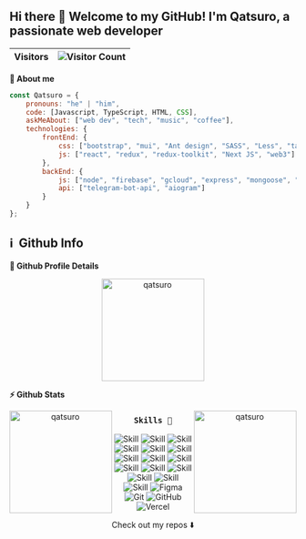 ## Hi there 👋 Welcome to my GitHub! I'm Qatsuro, a passionate web developer
<!--- <img src="https://31.media.tumblr.com/80a27702d2a0e816ce9254fe1406d37d/tumblr_mnr1p8WZux1sn5r0ro1_500.gif"  /> --->

| Visitors | ![Visitor Count](https://profile-counter.glitch.me/{qatsuro}/count.svg) |
|---|---|

<summary><b>🧑 About me</b></summary>

```javascript
const Qatsuro = {
    pronouns: "he" | "him",
    code: [Javascript, TypeScript, HTML, CSS],
    askMeAbout: ["web dev", "tech", "music", "coffee"],
    technologies: {
        frontEnd: {
            css: ["bootstrap", "mui", "Ant design", "SASS", "Less", "tailwind", "chakra"],
            js: ["react", "redux", "redux-toolkit", "Next JS", "web3"]
        },
        backEnd: {
            js: ["node", "firebase", "gcloud", "express", "mongoose", "Nest JS", "MERN"],
            api: ["telegram-bot-api", "aiogram"]
        }        
    }
};
```

<h2>ℹ️ &nbsp;Github Info</h2>
	
  <summary><b>🔎 Github Profile Details</b></summary>
<p align="center"><img height="180em" src="https://github-profile-summary-cards.vercel.app/api/cards/profile-details?username=qatsuro&theme=github_dark" alt="qatsuro" align = "center"/></p>

  <summary><b>⚡ Github Stats</b></summary>
<p align="center"><img height="180em" src="https://github-readme-stats.vercel.app/api?username=qatsuro&hide_border=true&count_private=true&show_icons=true&theme=github_dark" alt="qatsuro" align="left"/>
<img height="180em" src="https://github-readme-stats.vercel.app/api/top-langs?username=qatsuro&show_icons=true&locale=en&layout=compact&hide_border=true&theme=github_dark" alt="qatsuro" align="right"/></p>

<div align="center">
  <h3>
    
    Skills 💪
    
  </h3>
  
 
![Skill](https://img.shields.io/badge/HTML5-E34F26?style=for-the-badge&logo=html5&logoColor=white)
![Skill](https://img.shields.io/badge/CSS3-1572B6?style=for-the-badge&logo=css3&logoColor=white)
![Skill](https://img.shields.io/badge/JavaScript-323330?style=for-the-badge&logo=javascript&logoColor=F7DF1E)
  ![Skill](https://img.shields.io/badge/Node.js-43853D?style=for-the-badge&logo=node.js&logoColor=white)
![Skill](https://img.shields.io/badge/Express.js-000000?style=for-the-badge&logo=express&logoColor=white)
![Skill](https://img.shields.io/badge/React-20232A?style=for-the-badge&logo=react&logoColor=61DAFB)
![Skill](https://img.shields.io/badge/Material--UI-0081CB?style=for-the-badge&logo=material-ui&logoColor=white)
![Skill](https://img.shields.io/badge/Tailwind_CSS-38B2AC?style=for-the-badge&logo=tailwind-css&logoColor=white)
![Skill](https://img.shields.io/badge/React_Router-CA4245?style=for-the-badge&logo=react-router&logoColor=white)
![Skill](https://img.shields.io/badge/firebase-ffca28?style=for-the-badge&logo=firebase&logoColor=white)
![Skill](https://img.shields.io/badge/next.js-000000?style=for-the-badge&logo=next.js&logoColor=white)
![Skill](https://img.shields.io/badge/Postman-FF6C37?style=for-the-badge&logo=Postman&logoColor=white)
![Skill](https://img.shields.io/badge/MongoDB-4EA94B?style=for-the-badge&logo=mongodb&logoColor=white)
![Skill](https://img.shields.io/badge/Redux-4EA94B?style=for-the-badge&logo=redux&logoColor=764abc)
  <br/>
  ![Skill](https://img.shields.io/badge/Visual_Studio_Code-0078D4?style=for-the-badge&logo=visual%20studio%20code&logoColor=white)
  ![Figma](https://img.shields.io/badge/figma-%23F24E1E.svg?style=for-the-badge&logo=figma&logoColor=white)
  <br/>
  ![Git](https://img.shields.io/badge/git-%23F05033.svg?style=for-the-badge&logo=git&logoColor=white)
  ![GitHub](https://img.shields.io/badge/github-%23121011.svg?style=for-the-badge&logo=github&logoColor=white)
  ![Vercel](https://img.shields.io/badge/vercel-%23000000.svg?style=for-the-badge&logo=vercel&logoColor=white)
  
</div>





<p align="center">
Check out my repos ⬇️  
</p>
